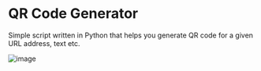 # QR Code Generator

Simple script written in Python that helps you generate QR code for a given URL address, text etc.

![image](https://github.com/Drashko73/HandyScripts/assets/103207855/d7d7452c-347a-4411-9856-a2ca6d76ba19)
